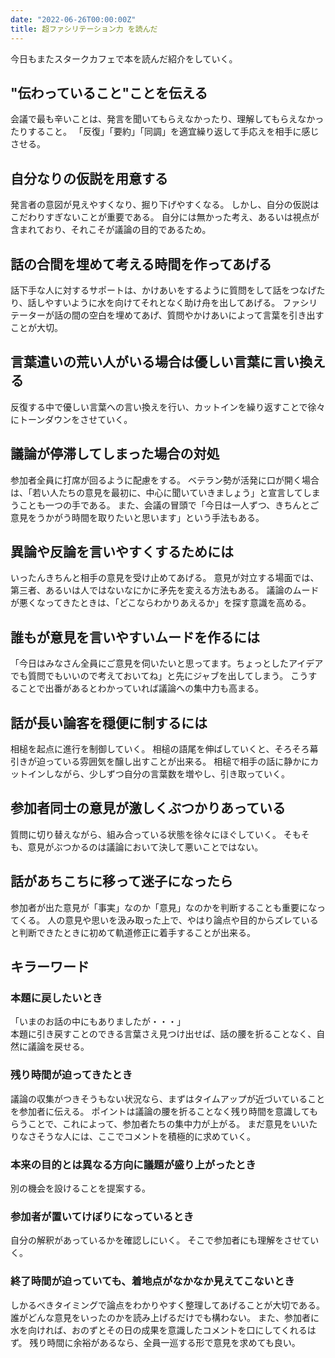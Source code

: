 ```yaml
---
date: "2022-06-26T00:00:00Z"
title: 超ファシリテーション力 を読んだ
---
```


今日もまたスタークカフェで本を読んだ紹介をしていく。

## "伝わっていること"ことを伝える
会議で最も辛いことは、発言を聞いてもらえなかったり、理解してもらえなかったりすること。
「反復」「要約」「同調」を適宜繰り返して手応えを相手に感じさせる。

## 自分なりの仮説を用意する
発言者の意図が見えやすくなり、掘り下げやすくなる。
しかし、自分の仮説はこだわりすぎないことが重要である。
自分には無かった考え、あるいは視点が含まれており、それこそが議論の目的であるため。

## 話の合間を埋めて考える時間を作ってあげる
話下手な人に対するサポートは、かけあいをするように質問をして話をつなげたり、話しやすいように水を向けてそれとなく助け舟を出してあげる。
ファシリテーターが話の間の空白を埋めてあげ、質問やかけあいによって言葉を引き出すことが大切。

## 言葉遣いの荒い人がいる場合は優しい言葉に言い換える
反復する中で優しい言葉への言い換えを行い、カットインを繰り返すことで徐々にトーンダウンをさせていく。

## 議論が停滞してしまった場合の対処
参加者全員に打席が回るように配慮をする。
ベテラン勢が活発に口が開く場合は、「若い人たちの意見を最初に、中心に聞いていきましょう」と宣言してしまうことも一つの手である。
また、会議の冒頭で「今日は一人ずつ、きちんとご意見をうかがう時間を取りたいと思います」という手法もある。

## 異論や反論を言いやすくするためには
いったんきちんと相手の意見を受け止めてあげる。
意見が対立する場面では、第三者、あるいは人ではないなにかに矛先を変える方法もある。
議論のムードが悪くなってきたときは、「どこならわかりあえるか」を探す意識を高める。

## 誰もが意見を言いやすいムードを作るには
「今日はみなさん全員にご意見を伺いたいと思ってます。ちょっとしたアイデアでも質問でもいいので考えておいてね」と先にジャブを出してしまう。
こうすることで出番があるとわかっていれば議論への集中力も高まる。

## 話が長い論客を穏便に制するには
相槌を起点に進行を制御していく。
相槌の語尾を伸ばしていくと、そろそろ幕引きが迫っている雰囲気を醸し出すことが出来る。
相槌で相手の話に静かにカットインしながら、少しずつ自分の言葉数を増やし、引き取っていく。

## 参加者同士の意見が激しくぶつかりあっている
質問に切り替えながら、組み合っている状態を徐々にほぐしていく。
そもそも、意見がぶつかるのは議論において決して悪いことではない。

## 話があちこちに移って迷子になったら
参加者が出た意見が「事実」なのか「意見」なのかを判断することも重要になってくる。
人の意見や思いを汲み取った上で、やはり論点や目的からズレていると判断できたときに初めて軌道修正に着手することが出来る。

## キラーワード
### 本題に戻したいとき
「いまのお話の中にもありましたが・・・」<br>
本題に引き戻すことのできる言葉さえ見つけ出せば、話の腰を折ることなく、自然に議論を戻せる。

### 残り時間が迫ってきたとき
議論の収集がつきそうもない状況なら、まずはタイムアップが近づいていることを参加者に伝える。
ポイントは議論の腰を折ることなく残り時間を意識してもらうことで、これによって、参加者たちの集中力が上がる。
まだ意見をいいたりなさそうな人には、ここでコメントを積極的に求めていく。

### 本来の目的とは異なる方向に議題が盛り上がったとき
別の機会を設けることを提案する。

### 参加者が置いてけぼりになっているとき
自分の解釈があっているかを確認しにいく。
そこで参加者にも理解をさせていく。

### 終了時間が迫っていても、着地点がなかなか見えてこないとき
しかるべきタイミングで論点をわかりやすく整理してあげることが大切である。
誰がどんな意見をいったのかを読み上げるだけでも構わない。
また、参加者に水を向ければ、おのずとその日の成果を意識したコメントを口にしてくれるはず。
残り時間に余裕があるなら、全員一巡する形で意見を求めても良い。
